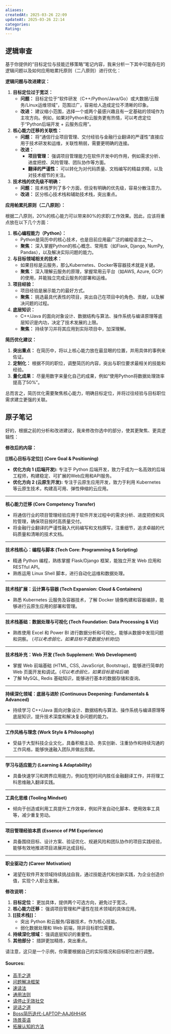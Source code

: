 ```yaml
---
aliases: 
createdAt: 2025-03-26 22:09
updateAt: 2025-03-26 22:14
categories: 
Rating:
---
```

## 逻辑审查

基于你提供的“目标定位与技能迁移策略”笔记内容，我来分析一下其中可能存在的逻辑问题以及如何应用帕累托原则（二八原则）进行优化：

**逻辑问题与改进建议：**

1.  **目标定位过于宽泛：**
    *   **问题：** 目标定位于“软件研发（C++/Python/Java/Go）或大数据/云服务/Linux运维领域”，范围过广，容易给人造成定位不清晰的印象。
    *   **改进：** 建议缩小范围，选择一个或两个最感兴趣且有一定基础的领域作为主攻方向。例如，如果对Python和云服务更有热情，可以考虑定位于“Python后端开发 + 云服务应用”。
2.  **核心能力迁移的关联性：**
    *   **问题：** 将“通信行业项目管理、交付经验与金融行业翻译的严谨性”直接应用于技术研发和运维，关联性稍弱，需要更明确的连接。
    *   **改进：**
        *   **项目管理：** 强调项目管理能力在软件开发中的作用，例如需求分析、进度把控、风险管理、团队协作等方面。
        *   **翻译的严谨性：** 可以转化为对代码质量、文档编写的精益求精，以及对技术细节的关注。
3.  **技术栈的优先级不明确：**
    *   **问题：** 技术栈罗列了多个方面，但没有明确的优先级，容易分散注意力。
    *   **改进：** 区分核心技术栈和辅助技术栈，突出重点。

**应用帕累托原则（二八原则）：**

根据二八原则，20%的核心能力可以带来80%的求职/工作效果。因此，应该将重点放在以下几个方面：

1.  **核心编程能力（Python）：**
    *   Python是简历中的核心技术，也是目前应用最广泛的编程语言之一。
    *   **聚焦：** 深入掌握Python的核心概念、常用库（如Flask, Django, NumPy, Pandas），以及解决实际问题的能力。
2.  **与目标领域相关的技术：**
    *   如果目标是云服务，那么Kubernetes、Docker等容器技术就是关键。
    *   **聚焦：** 深入理解云服务的原理，掌握常用云平台（如AWS, Azure, GCP）的使用，并能独立完成云服务的部署和运维。
3.  **项目经验：**
    *   项目经验是展示能力的最好方式。
    *   **聚焦：** 挑选最具代表性的项目，突出自己在项目中的角色、贡献，以及解决问题的过程。
4.  **底层知识：**
    *   C++/Java 的面向对象设计、数据结构与算法、操作系统与编译原理等底层知识是内功，决定了技术发展的上限。
    *   **聚焦：** 持续学习并将其应用到实际项目中，加深理解。

**简历优化建议：**

1.  **突出重点：** 在简历中，将以上核心能力放在最显眼的位置，并用具体的事例来佐证。
2.  **定制化：** 根据不同的职位，调整简历的内容，突出与职位要求最相关的技能和经验。
3.  **量化成果：** 尽量用数字来量化自己的成果，例如“使用Python将数据处理效率提高了50%”。

总而言之，简历优化需要聚焦核心能力，明确目标定位，并将过往经验与目标职位需求建立更强的关联。

## 原子笔记 
好的，根据之前的分析和改进建议，我来修改你选中的部分，使其更聚焦、更具逻辑性：

**修改后的内容：**

**[[核心目标与定位]] (Core Goal & Positioning)**

*   **优化方向 1 (后端开发):** 专注于 Python 后端开发，致力于成为一名高效的后端工程师，构建稳定、可扩展的Web应用和API服务。
*   **优化方向 2 (云原生开发):** 专注于云原生应用开发，致力于利用 Kubernetes 等云原生技术，构建高可用、弹性伸缩的云应用。

---

**核心能力迁移 (Core Competency Transfer)**

*   将通信行业的项目管理经验应用于软件开发过程中的需求分析、进度把控和风险管理，确保项目按时高质量交付。
*   将金融行业翻译的严谨性融入代码编写和文档撰写，注重细节，追求卓越的代码质量和清晰的技术文档。

---

**技术栈核心：编程与脚本 (Tech Core: Programming & Scripting)**

*   精通 Python 编程，熟练掌握 Flask/Django 框架，能独立开发 Web 应用和 RESTful API。
*   熟练运用 Linux Shell 脚本，进行自动化运维和数据处理。

---

**技术栈扩展：云计算与容器 (Tech Expansion: Cloud & Containers)**

*   熟悉 Kubernetes 云服务及容器技术，了解 Docker 镜像构建和容器编排，能够进行云原生应用的部署和管理。

---

**技术栈基础：数据处理与可视化 (Tech Foundation: Data Processing & Viz)**

*   熟练使用 Excel 和 Power BI 进行数据分析和可视化，能够从数据中发现问题和洞察。 (*可以考虑弱化，如果目标不是数据分析岗位*)

---

**技术栈补充：Web 开发 (Tech Supplement: Web Development)**

*   掌握 Web 前端基础 (HTML, CSS, JavaScript, Bootstrap)，能够进行简单的 Web 页面开发和调试。(*可以考虑弱化，如果目标是纯后端*)
*   了解 MySQL, Redis 基础知识，能够进行基本的数据存储和查询。

---

**持续深化领域：底层与进阶 (Continuous Deepening: Fundamentals & Advanced)**

*   持续学习 C++/Java 面向对象设计、数据结构与算法、操作系统与编译原理等底层知识，提升技术深度和解决复杂问题的能力。

---

**工作风格与理念 (Work Style & Philosophy)**

*   受益于大型科技企业文化，具备积极主动、务实创新、注重协作和持续沟通的工作风格，能够快速融入团队并做出贡献。

---

**学习与适应能力 (Learning & Adaptability)**

*   具备快速学习和跨界应用能力，例如在短时间内胜任金融翻译工作，并将理工科思维融入翻译实践。

---

**工具化思维 (Tooling Mindset)**

*   倾向于创造或利用工具提升工作效率，例如开发自动化脚本、使用效率工具等，减少重复劳动。

---

**项目管理经验本质 (Essence of PM Experience)**

*   具备围绕目标、设计方案、验证优化、规避风险和团队协作的项目实践经验，能够有效地推进项目进展并达成目标。

---

**职业驱动力 (Career Motivation)**

*   渴望在软件开发领域持续挑战自我，通过技能迭代和创新实践，为企业创造价值，实现个人职业发展。

**修改说明：**

1.  **目标定位：** 更加具体，提供两个可选方向，避免过于宽泛。
2.  **核心能力迁移：** 强调项目管理和严谨性在技术领域的具体应用。
3.  **[[技术栈]]：**
    *   突出 Python 和云服务/容器技术，作为核心技能。
    *   弱化数据处理和 Web 前端，除非目标职位需要。
4.  **持续深化领域：** 强调底层知识的重要性。
5.  **其他部分：** 措辞更加精炼，突出重点。

请注意，这只是一个示例，你需要根据自己的实际情况和目标职位进行调整。


#### Sources:

- [高手之道](obsidian://open?vault=obsidianDoc&file=%E9%AB%98%E6%89%8B%E4%B9%8B%E9%81%93)
- [问题解决框架](obsidian://open?vault=obsidianDoc&file=%E9%97%AE%E9%A2%98%E8%A7%A3%E5%86%B3%E6%A1%86%E6%9E%B6)
- [速读法](obsidian://open?vault=obsidianDoc&file=%E9%80%9F%E8%AF%BB%E6%B3%95)
- [通用法则](obsidian://open?vault=obsidianDoc&file=%E9%80%9A%E7%94%A8%E6%B3%95%E5%88%99)
- [请停止无效社交](obsidian://open?vault=obsidianDoc&file=%E8%AF%B7%E5%81%9C%E6%AD%A2%E6%97%A0%E6%95%88%E7%A4%BE%E4%BA%A4)
- [说话之道](obsidian://open?vault=obsidianDoc&file=%E8%AF%B4%E8%AF%9D%E4%B9%8B%E9%81%93)
- [Boss简历迭代-LAPTOP-AAJ6HH4K](obsidian://open?vault=obsidianDoc&file=Boss%E7%AE%80%E5%8E%86%E8%BF%AD%E4%BB%A3-LAPTOP-AAJ6HH4K)
- [场景英语](obsidian://open?vault=obsidianDoc&file=%E5%9C%BA%E6%99%AF%E8%8B%B1%E8%AF%AD)
- [拓展认知的方法](obsidian://open?vault=obsidianDoc&file=%E6%8B%93%E5%B1%95%E8%AE%A4%E7%9F%A5%E7%9A%84%E6%96%B9%E6%B3%95)
